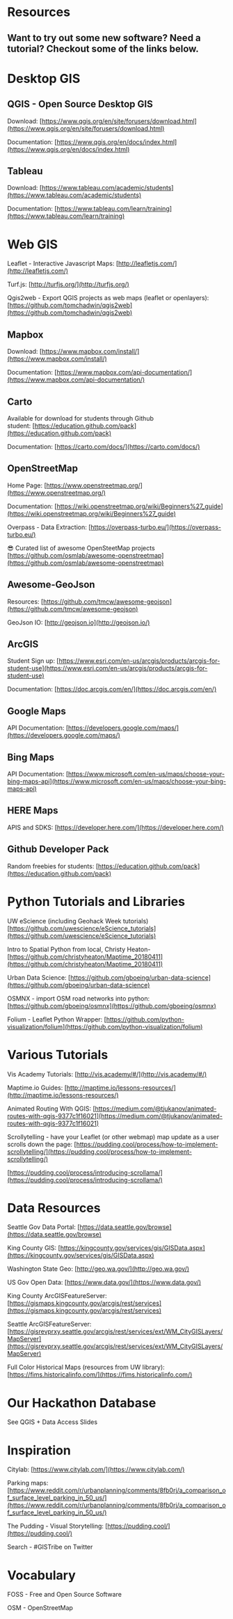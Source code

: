 # Resources
## Want to try out some new software? Need a tutorial? Checkout some of the links below. 


# **Desktop GIS**

## QGIS - Open Source Desktop GIS

Download: [https://www.qgis.org/en/site/forusers/download.html](https://www.qgis.org/en/site/forusers/download.html)

Documentation: [https://www.qgis.org/en/docs/index.html](https://www.qgis.org/en/docs/index.html)

## Tableau

Download: [https://www.tableau.com/academic/students](https://www.tableau.com/academic/students)

Documentation: [https://www.tableau.com/learn/training](https://www.tableau.com/learn/training)

# **Web GIS**

Leaflet - Interactive Javascript Maps: [http://leafletjs.com/](http://leafletjs.com/)

Turf.js: [http://turfjs.org/](http://turfjs.org/)

Qgis2web - Export QGIS projects as web maps (leaflet or openlayers): [https://github.com/tomchadwin/qgis2web](https://github.com/tomchadwin/qgis2web)

## Mapbox

Download: [https://www.mapbox.com/install/](https://www.mapbox.com/install/)

Documentation: [https://www.mapbox.com/api-documentation/](https://www.mapbox.com/api-documentation/)

## Carto

Available for download for students through Github student: [https://education.github.com/pack](https://education.github.com/pack)

Documentation: [https://carto.com/docs/](https://carto.com/docs/)

## OpenStreetMap

Home Page: [https://www.openstreetmap.org/](https://www.openstreetmap.org/)

Documentation: [https://wiki.openstreetmap.org/wiki/Beginners%27_guide](https://wiki.openstreetmap.org/wiki/Beginners%27_guide)

Overpass - Data Extraction: [https://overpass-turbo.eu/](https://overpass-turbo.eu/)

😎 Curated list of awesome OpenSteetMap projects [https://github.com/osmlab/awesome-openstreetmap](https://github.com/osmlab/awesome-openstreetmap) 

## Awesome-GeoJson

Resources: [https://github.com/tmcw/awesome-geojson](https://github.com/tmcw/awesome-geojson)

GeoJson IO: [http://geojson.io](http://geojson.io/)

## ArcGIS

Student Sign up: [https://www.esri.com/en-us/arcgis/products/arcgis-for-student-use](https://www.esri.com/en-us/arcgis/products/arcgis-for-student-use)

Documentation: [https://doc.arcgis.com/en/](https://doc.arcgis.com/en/)

## Google Maps

API Documentation: [https://developers.google.com/maps/](https://developers.google.com/maps/)

## Bing Maps

API Documentation: [https://www.microsoft.com/en-us/maps/choose-your-bing-maps-api](https://www.microsoft.com/en-us/maps/choose-your-bing-maps-api)

## HERE Maps

APIS and SDKS: [https://developer.here.com/](https://developer.here.com/)

## Github Developer Pack

Random freebies for students: [https://education.github.com/pack](https://education.github.com/pack)

# **Python Tutorials and Libraries**

UW eScience (including Geohack Week tutorials) [https://github.com/uwescience/eScience_tutorials](https://github.com/uwescience/eScience_tutorials)

Intro to Spatial Python from local, Christy Heaton- [https://github.com/christyheaton/Maptime_20180411](https://github.com/christyheaton/Maptime_20180411)

Urban Data Science: [https://github.com/gboeing/urban-data-science](https://github.com/gboeing/urban-data-science)

OSMNX - import OSM road networks into python: [https://github.com/gboeing/osmnx](https://github.com/gboeing/osmnx)

Folium - Leaflet Python Wrapper: [https://github.com/python-visualization/folium](https://github.com/python-visualization/folium)

# **Various Tutorials**

Vis Academy Tutorials: [http://vis.academy/#/](http://vis.academy/#/)

Maptime.io Guides: [http://maptime.io/lessons-resources/](http://maptime.io/lessons-resources/)

Animated Routing With QGIS: [https://medium.com/@tjukanov/animated-routes-with-qgis-9377c1f16021](https://medium.com/@tjukanov/animated-routes-with-qgis-9377c1f16021)

Scrollytelling - have your Leaflet (or other webmap) map update as a user scrolls down the page: [https://pudding.cool/process/how-to-implement-scrollytelling/](https://pudding.cool/process/how-to-implement-scrollytelling/)

[https://pudding.cool/process/introducing-scrollama/](https://pudding.cool/process/introducing-scrollama/)

# **Data Resources**

Seattle Gov Data Portal: [https://data.seattle.gov/browse](https://data.seattle.gov/browse)

King County GIS: [https://kingcounty.gov/services/gis/GISData.aspx](https://kingcounty.gov/services/gis/GISData.aspx)

Washington State Geo: [http://geo.wa.gov/](http://geo.wa.gov/)

US Gov Open Data: [https://www.data.gov/](https://www.data.gov/)

King County ArcGISFeatureServer: [https://gismaps.kingcounty.gov/arcgis/rest/services](https://gismaps.kingcounty.gov/arcgis/rest/services)

Seattle ArcGISFeatureServer: [https://gisrevprxy.seattle.gov/arcgis/rest/services/ext/WM_CityGISLayers/MapServer](https://gisrevprxy.seattle.gov/arcgis/rest/services/ext/WM_CityGISLayers/MapServer)

Full Color Historical Maps (resources from UW library): [https://fims.historicalinfo.com/](https://fims.historicalinfo.com/)

# **Our Hackathon Database**

See QGIS + Data Access Slides

# **Inspiration**

Citylab: [https://www.citylab.com/](https://www.citylab.com/)

Parking maps: [https://www.reddit.com/r/urbanplanning/comments/8fb0rj/a_comparison_of_surface_level_parking_in_50_us/](https://www.reddit.com/r/urbanplanning/comments/8fb0rj/a_comparison_of_surface_level_parking_in_50_us/)

The Pudding - Visual Storytelling: [https://pudding.cool/](https://pudding.cool/)

Search - #GISTribe on Twitter

# **Vocabulary**

FOSS - Free and Open Source Software

OSM - OpenStreetMap
